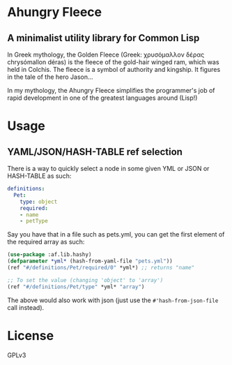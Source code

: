 # Ahungry Fleece

## A minimalist utility library for Common Lisp

In Greek mythology, the Golden Fleece (Greek: χρυσόμαλλον δέρας
chrysómallon déras) is the fleece of the gold-hair winged ram,
which was held in Colchis. The fleece is a symbol of authority and
kingship. It figures in the tale of the hero Jason...

In my mythology, the Ahungry Fleece simplifies the programmer's job of
rapid development in one of the greatest languages around (Lisp!)

# Usage

## YAML/JSON/HASH-TABLE ref selection

There is a way to quickly select a node in some given YML or JSON or
HASH-TABLE as such:

```yml
definitions:
  Pet:
    type: object
    required:
    - name
    - petType
```

Say you have that in a file such as pets.yml, you can get the first
element of the required array as such:

```lisp
(use-package :af.lib.hashy)
(defparameter *yml* (hash-from-yaml-file "pets.yml"))
(ref "#/definitions/Pet/required/0" *yml*) ;; returns "name"

;; To set the value (changing 'object' to 'array')
(ref "#/definitions/Pet/type" *yml* "array")
```

The above would also work with json (just use the
`#'hash-from-json-file` call instead).

# License

GPLv3
